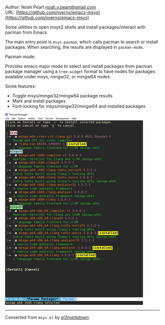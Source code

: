 *Author:* Noah Peart <noah.v.peart@gmail.com><br>
*URL:* [https://github.com/nverno/emacs-msys](https://github.com/nverno/emacs-msys)<br>

Some utilities to open msys2 shells and install packages/interact with
pacman from Emacs.

The main entry point is `msys-pacman`, which calls pacman to search or install
packages.  When searching, the results are displayed in `pacman-mode`.  
 
Pacman mode:

 Provides emacs major mode to select and install packages from pacman
 package manager using a `tree-widget` format to have nodes for
 packages available under msys, mingw32, or mingw64 nodes.

 Some features:
 - Toggle msys/mingw32/mingw64 package results
 - Mark and install packages
 - Font-locking for msys/mingw32/mingw64 and installed packages

![example](example.png)



---
Converted from `msys.el` by [*el2markdown*](https://github.com/Lindydancer/el2markdown).
